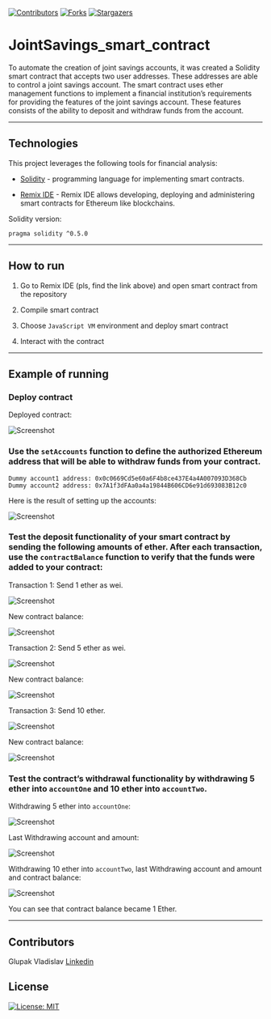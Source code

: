 <!-- Find and Replace All [repo_name] -->
<!-- Replace [product-screenshot] [product-url] -->
<!-- Other Badgets https://naereen.github.io/badges/ -->

[![Contributors][contributors-shield]][contributors-url]
[![Forks][forks-shield]][forks-url]
[![Stargazers][stars-shield]][stars-url]

# JointSavings_smart_contract

To automate the creation of joint savings accounts, it was created a Solidity smart contract that accepts two user addresses. These addresses are able to control a joint savings account. The smart contract uses ether management functions to implement a financial institution’s requirements for providing the features of the joint savings account. These features consists of the ability to deposit and withdraw funds from the account.

---

## Technologies

This project leverages the following tools for financial analysis:

- [Solidity](https://docs.soliditylang.org/en/v0.8.13/) - programming language for implementing smart contracts.

- [Remix IDE](https://remix.ethereum.org) - Remix IDE allows developing, deploying and administering smart contracts for Ethereum like blockchains.

Solidity version:

```
pragma solidity ^0.5.0
```

---

## How to run

1. Go to Remix IDE (pls, find the link above) and open smart contract from the repository

2. Compile smart contract

3. Choose `JavaScript VM` environment and deploy smart contract

4. Interact with the contract

---

## Example of running

### Deploy contract

Deployed contract:

![Screenshot](Execution_Results/deployed_contract.JPG)

### Use the `setAccounts` function to define the authorized Ethereum address that will be able to withdraw funds from your contract.

```
Dummy account1 address: 0x0c0669Cd5e60a6F4b8ce437E4a4A007093D368Cb
Dummy account2 address: 0x7A1f3dFAa0a4a19844B606CD6e91d693083B12c0
```

Here is the result of setting up the accounts:

![Screenshot](Execution_Results/set_acc1_and_acc2.JPG)

### Test the deposit functionality of your smart contract by sending the following amounts of ether. After each transaction, use the `contractBalance` function to verify that the funds were added to your contract:

Transaction 1: Send 1 ether as wei.

![Screenshot](Execution_Results/deposit_1eth.JPG)

New contract balance:

![Screenshot](Execution_Results/deposit_1eth_result.JPG)

Transaction 2: Send 5 ether as wei.

![Screenshot](Execution_Results/deposit_5eth.JPG)

New contract balance:

![Screenshot](Execution_Results/deposit_5eth_result.JPG)

Transaction 3: Send 10 ether.

![Screenshot](Execution_Results/deposit_10eth.JPG)

New contract balance:

![Screenshot](Execution_Results/deposit_10eth_result.JPG)

### Test the contract’s withdrawal functionality by withdrawing 5 ether into `accountOne` and 10 ether into `accountTwo`.

Withdrawing 5 ether into `accountOne`:

![Screenshot](Execution_Results/with_5eth_acc1.JPG)

Last Withdrawing account and amount:

![Screenshot](Execution_Results/last_with_5_acc1.JPG)

Withdrawing 10 ether into `accountTwo`, last Withdrawing account and amount and contract balance:

![Screenshot](Execution_Results/with_10eth_acc2.JPG)

You can see that contract balance became 1 Ether.

---

## Contributors

Glupak Vladislav [Linkedin](https://www.linkedin.com/in/vladislav-glupak/)

<!-- MARKDOWN LINKS & IMAGES -->
<!-- https://www.markdownguide.org/basic-syntax/#reference-style-links -->

[contributors-shield]: https://img.shields.io/github/contributors/VladislavGlupak/Blockchain-based-ledger-system.svg?style=for-the-badge
[contributors-url]: https://github.com/VladislavGlupak/Blockchain-based-ledger-system/graphs/contributors
[forks-shield]: https://img.shields.io/github/forks/VladislavGlupak/Blockchain-based-ledger-system.svg?style=for-the-badge
[forks-url]: https://github.com/VladislavGlupak/Blockchain-based-ledger-system/network/members
[stars-shield]: https://img.shields.io/github/stars/VladislavGlupakBlockchain-based-ledger-system.svg?style=for-the-badge
[stars-url]: https://github.com/VladislavGlupak/Blockchain-based-ledger-system/stargazers
[issues-shield]: https://img.shields.io/github/issues/VladislavGlupak/Blockchain-based-ledger-system/network/members?style=for-the-badge
[issues-url]: https://github.com/VladislavGlupak/Blockchain-based-ledger-system/issues

## License

[![License: MIT](https://img.shields.io/badge/License-MIT-blue.svg)](https://opensource.org/licenses/MIT)

